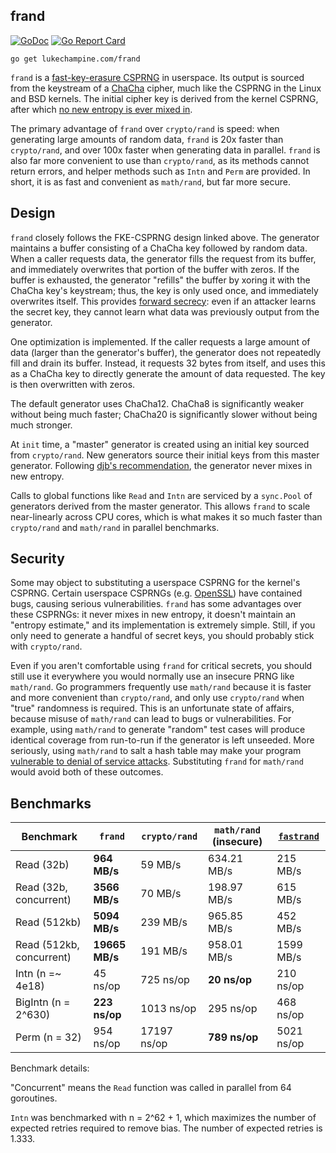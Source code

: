 frand
-----

[![GoDoc](https://godoc.org/lukechampine.com/frand?status.svg)](https://godoc.org/lukechampine.com/frand)
[![Go Report Card](http://goreportcard.com/badge/lukechampine.com/frand)](https://goreportcard.com/report/lukechampine.com/frand)

```
go get lukechampine.com/frand
```

`frand` is a [fast-key-erasure
CSPRNG](https://blog.cr.yp.to/20170723-random.html) in userspace. Its output is
sourced from the keystream of a [ChaCha](https://en.wikipedia.org/wiki/Salsa20#ChaCha_variant)
cipher, much like the CSPRNG in the Linux and BSD kernels. The initial cipher key is
derived from the kernel CSPRNG, after which [no new entropy is ever mixed in](https://blog.cr.yp.to/20140205-entropy.html).

The primary advantage of `frand` over `crypto/rand` is speed: when generating
large amounts of random data, `frand` is 20x faster than `crypto/rand`, and over
100x faster when generating data in parallel. `frand` is also far more
convenient to use than `crypto/rand`, as its methods cannot return errors, and
helper methods such as `Intn` and `Perm` are provided. In short, it is as fast
and convenient as `math/rand`, but far more secure.

## Design

`frand` closely follows the FKE-CSPRNG design linked above. The generator
maintains a buffer consisting of a ChaCha key followed by random data. When a
caller requests data, the generator fills the request from its buffer, and
immediately overwrites that portion of the buffer with zeros. If the buffer is
exhausted, the generator "refills" the buffer by xoring it with the ChaCha key's
keystream; thus, the key is only used once, and immediately overwrites itself.
This provides [forward secrecy](https://en.wikipedia.org/wiki/Forward_secrecy):
even if an attacker learns the secret key, they cannot learn what data was
previously output from the generator.

One optimization is implemented. If the caller requests a large amount of data
(larger than the generator's buffer), the generator does not repeatedly fill and
drain its buffer. Instead, it requests 32 bytes from itself, and uses this as a
ChaCha key to directly generate the amount of data requested. The key is then
overwritten with zeros.

The default generator uses ChaCha12. ChaCha8 is significantly weaker without
being much faster; ChaCha20 is significantly slower without being much stronger.

At `init` time, a "master" generator is created using an initial key sourced
from `crypto/rand`. New generators source their initial keys from this master
generator. Following [djb's recommendation](https://blog.cr.yp.to/20140205-entropy.html),
the generator never mixes in new entropy.

Calls to global functions like `Read` and `Intn` are serviced by a `sync.Pool`
of generators derived from the master generator. This allows `frand` to scale
near-linearly across CPU cores, which is what makes it so much faster than
`crypto/rand` and `math/rand` in parallel benchmarks.


## Security

Some may object to substituting a userspace CSPRNG for the kernel's
CSPRNG. Certain userspace CSPRNGs (e.g. [OpenSSL](https://research.swtch.com/openssl))
have contained bugs, causing serious vulnerabilities. `frand` has some
advantages over these CSPRNGs: it never mixes in new entropy, it doesn't
maintain an "entropy estimate," and its implementation is extremely simple.
Still, if you only need to generate a handful of secret keys, you should
probably stick with `crypto/rand`.

Even if you aren't comfortable using `frand` for critical secrets, you should
still use it everywhere you would normally use an insecure PRNG like
`math/rand`. Go programmers frequently use `math/rand` because it is faster and
more convenient than `crypto/rand`, and only use `crypto/rand` when "true"
randomness is required. This is an unfortunate state of affairs, because misuse
of `math/rand` can lead to bugs or vulnerabilities. For example, using
`math/rand` to generate "random" test cases will produce identical coverage from
run-to-run if the generator is left unseeded. More seriously, using `math/rand`
to salt a hash table may make your program [vulnerable to denial of service attacks](https://stackoverflow.com/questions/52184366/why-does-hashmap-need-a-cryptographically-secure-hashing-function).
Substituting `frand` for `math/rand` would avoid both of these outcomes.


## Benchmarks


| Benchmark                | `frand`        |`crypto/rand`  | `math/rand` (insecure) | [`fastrand`](https://gitlab.com/NebulousLabs/fastrand) |
|--------------------------|----------------|---------------|------------------------|------------|
| Read (32b)               | **964 MB/s**   | 59 MB/s       | 634.21 MB/s            | 215 MB/s   |
| Read (32b, concurrent)   | **3566 MB/s**  | 70 MB/s       | 198.97 MB/s            | 615 MB/s   |
| Read (512kb)             | **5094 MB/s**  | 239 MB/s      | 965.85 MB/s            | 452 MB/s   |
| Read (512kb, concurrent) | **19665 MB/s** | 191 MB/s      | 958.01 MB/s            | 1599 MB/s  |
| Intn (n =~ 4e18)         | 45 ns/op       | 725 ns/op     | **20 ns/op**           | 210 ns/op  |
| BigIntn (n = 2^630)      | **223 ns/op**  | 1013 ns/op    | 295 ns/op              | 468 ns/op  |
| Perm (n = 32)            | 954 ns/op      | 17197 ns/op   | **789 ns/op**          | 5021 ns/op |

Benchmark details:

"Concurrent" means the `Read` function was called in parallel from 64 goroutines.

`Intn` was benchmarked with n = 2^62 + 1, which maximizes the number of expected
retries required to remove bias. The number of expected retries is 1.333.
